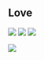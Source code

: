 ## Love 


![](https://media1.tenor.com/m/oAnHuHkkVCwAAAAd/zoro-one-piece-one-piece.gif)
![](https://media.tenor.com/oD1FwzpmAqMAAAAi/zero-two-zerotwo.gif)
![](https://media.tenor.com/oD1FwzpmAqMAAAAi/zero-two-zerotwo.gif)

![](https://media1.tenor.com/m/RmqS7PHT4-QAAAAC/zero-two-darling-and-the-franxx.gif)
<!--
**luizona15/luizona15** is a ✨ _special_ ✨ repository because its `README.md` (this file) appears on your GitHub profile.

Here are some ideas to get you started:

- 🔭 I’m currently working on ...
- 🌱 I’m currently learning ...
- 👯 I’m looking to collaborate on ...
- 🤔 I’m looking for help with ...
- 💬 Ask me about ...
- 📫 How to reach me: ...
- 😄 Pronouns: ...
- ⚡ Fun fact: ...
-->

